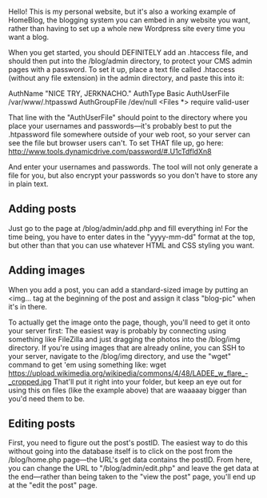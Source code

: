 Hello! This is my personal website, but it's also a working example of HomeBlog, the
blogging system you can embed in any website you want, rather than having to set up
a whole new Wordpress site every time you want a blog.

When you get started, you should DEFINITELY add an .htaccess file, and should then
put into the /blog/admin directory, to protect your CMS admin pages with a password.
To set it up, place a text file called .htaccess (without any file extension) in the admin
directory, and paste this into it:

AuthName "NICE TRY, JERKNACHO."
AuthType Basic
AuthUserFile /var/www/.htpasswd
AuthGroupFile /dev/null
<Files *>
require valid-user
</Files>

That line with the "AuthUserFile" should point to the directory where you place your
usernames and passwords—it's probably best to put the .htpassword file somewhere
outside of your web root, so your server can see the file but browser users can't. To
set THAT file up, go here:
http://www.tools.dynamicdrive.com/password/#.U1cTdfldXn8

And enter your usernames and passwords. The tool will not only generate a file for
you, but also encrypt your passwords so you don't have to store any in plain text.

## Adding posts
Just go to the page at /blog/admin/add.php and fill everything in! For the time being,
you have to enter dates in the "yyyy-mm-dd" format at the top, but other than that
you can use whatever HTML and CSS styling you want.

## Adding images
When you add a post, you can add a standard-sized image by putting an <img... tag
at the beginning of the post and assign it class "blog-pic" when it's in there.

To actually get the image onto the page, though, you'll need to get it onto your server
first: The easiest way is probably by connecting using something like FileZilla and 
just dragging the photos into the /blog/img directory. If you're using images that are
already online, you can SSH to your server, navigate to the /blog/img directory, and
use the "wget" command to get 'em using something like:
wget https://upload.wikimedia.org/wikipedia/commons/4/48/LADEE_w_flare_-_cropped.jpg 
That'll put it right into your folder, but keep an eye out for using this on files (like the
example above) that are waaaaay bigger than you'd need them to be.

## Editing posts
First, you need to figure out the post's postID. The easiest way to do this without going
into the database itself is to click on the post from the /blog/home.php page—the 
URL's get data contains the postID. From here, you can change the URL to
"/blog/admin/edit.php" and leave the get data at the end—rather than being taken to
the "view the post" page, you'll end up at the "edit the post" page.